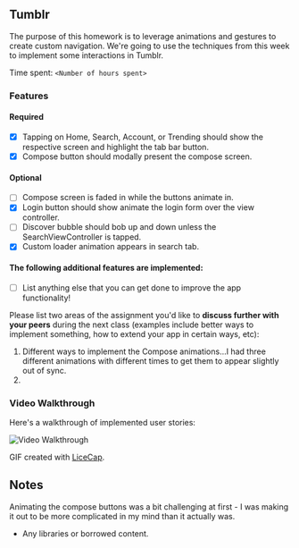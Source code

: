 ## Tumblr

The purpose of this homework is to leverage animations and gestures to create custom navigation. We're going to use the techniques from this week to implement some interactions in Tumblr.

Time spent: `<Number of hours spent>`

### Features

#### Required

- [x] Tapping on Home, Search, Account, or Trending should show the respective screen and highlight the tab bar button.
- [x] Compose button should modally present the compose screen.

#### Optional

- [ ] Compose screen is faded in while the buttons animate in.
- [x] Login button should show animate the login form over the view controller.
- [ ] Discover bubble should bob up and down unless the SearchViewController is tapped.
- [x] Custom loader animation appears in search tab.

#### The following **additional** features are implemented:

- [ ] List anything else that you can get done to improve the app functionality!

Please list two areas of the assignment you'd like to **discuss further with your peers** during the next class (examples include better ways to implement something, how to extend your app in certain ways, etc):

1. Different ways to implement the Compose animations...I had three different animations with different times to get them to appear slightly out of sync.
2. 

### Video Walkthrough 

Here's a walkthrough of implemented user stories:

<img src='http://i.imgur.com/link/to/your/gif/file.gif' title='Video Walkthrough' width='' alt='Video Walkthrough' />

GIF created with [LiceCap](http://www.cockos.com/licecap/).

## Notes

Animating the compose buttons was a bit challenging at first - I was making it out to be more complicated in my mind than it actually was.
* Any libraries or borrowed content.
